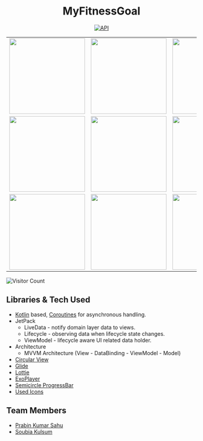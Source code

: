 <h1 align="center">MyFitnessGoal</h1>

<p align="center">
  <a href="https://android-arsenal.com/api?level=23"><img alt="API" src="https://img.shields.io/badge/API-23%2B-brightgreen.svg?style=flat"/></a>
</p>

<table>
  
  <tr>
    <td><img src="https://i.postimg.cc/d1VZT1fG/appIcon2.jpg" width="200"/></td>
    <td><img src="https://i.postimg.cc/nrLKZTZb/IMG-20210620-190948.jpg" width="200"/></td>
    <td><img src="https://i.postimg.cc/T1HVPmYy/IMG-20210620-191018.jpg" width="200"/></td>
    <td><img src="https://i.postimg.cc/ZKCPMfV6/IMG-20210620-191053.jpg" width="200"/></td>
  </tr>
  
  
  <tr>
    <td><img src="https://i.postimg.cc/Gp1k9brj/IMG-20210620-191116.jpg"   width="200"/></td>
    <td><img src="https://i.postimg.cc/MpB7WnkT/IMG-20210620-191131.jpg"  width="200"/></td>
    <td><img src="https://i.postimg.cc/xjsygry0/IMG-20210620-191203.jpg"   width="200"/></td>
    <td><img src="https://i.postimg.cc/MT9RsRBs/IMG-20210620-191238.jpg"  width="200"/></td>
  </tr>
  
  <tr>
    <td><img src="https://i.postimg.cc/xdyLzB1V/IMG-20210620-191305.jpg"  width="200"/></td>
    <td><img src="https://i.postimg.cc/C1hkHJRB/IMG-20210620-191317.jpg"  width="200"/></td>
    <td><img src="https://i.postimg.cc/X7mKSwzm/IMG-20210620-191334.jpg"  width="200"/></td>
    <td><img src="https://i.postimg.cc/HWJ4SZSX/12.jpg"  width="200"/></td>
  </tr>
 
 </table>


![Visitor Count](https://profile-counter.glitch.me/prabinkumarsahu28/count.svg)



## Libraries & Tech Used
- [Kotlin](https://kotlinlang.org/) based, [Coroutines](https://github.com/Kotlin/kotlinx.coroutines) for asynchronous handling.
- JetPack
  - LiveData - notify domain layer data to views.
  - Lifecycle - observing data when lifecycle state changes.
  - ViewModel - lifecycle aware UI related data holder.
- Architecture
  - MVVM Architecture (View - DataBinding - ViewModel - Model) 
- [Circular View](https://github.com/hdodenhof/CircleImageView) 
- [Glide](https://github.com/bumptech/glide) 
- [Lottie](https://github.com/airbnb/lottie-android) 
- [ExoPlayer](https://exoplayer.dev/hello-world.html) 
- [Semicircle ProgressBar](https://github.com/hadibtf/SemiCircleArcProgressBar) 
- [Used Icons](https://www.flaticon.com/)


## Team Members 
- [Prabin Kumar Sahu](https://prabinkumarsahu28.wixsite.com/about)
- [Soubia Kulsum](https://soubiakulsum.github.io)
